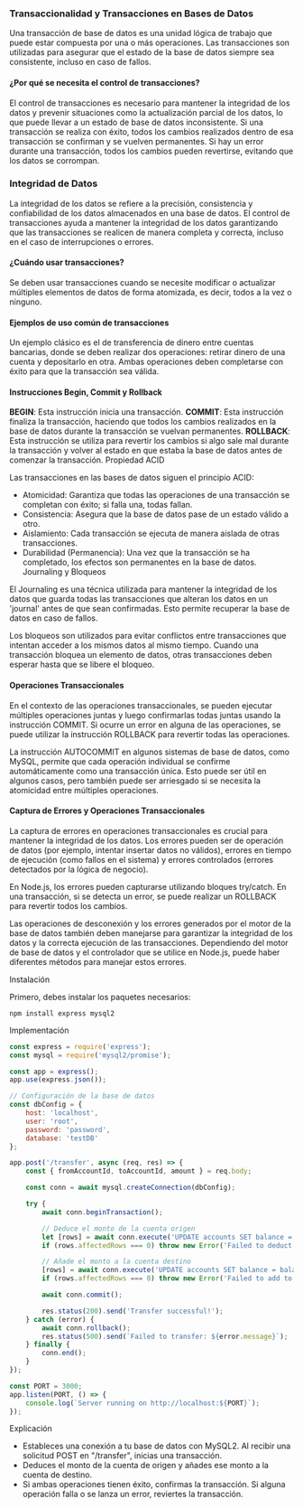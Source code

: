 ### Transaccionalidad y Transacciones en Bases de Datos

Una transacción de base de datos es una unidad lógica de trabajo que puede estar compuesta por una o más operaciones. Las transacciones son utilizadas para asegurar que el estado de la base de datos siempre sea consistente, incluso en caso de fallos.

#### ¿Por qué se necesita el control de transacciones?

El control de transacciones es necesario para mantener la integridad de los datos y prevenir situaciones como la actualización parcial de los datos, lo que puede llevar a un estado de base de datos inconsistente. Si una transacción se realiza con éxito, todos los cambios realizados dentro de esa transacción se confirman y se vuelven permanentes. Si hay un error durante una transacción, todos los cambios pueden revertirse, evitando que los datos se corrompan.

### Integridad de Datos

La integridad de los datos se refiere a la precisión, consistencia y confiabilidad de los datos almacenados en una base de datos. El control de transacciones ayuda a mantener la integridad de los datos garantizando que las transacciones se realicen de manera completa y correcta, incluso en el caso de interrupciones o errores.

#### ¿Cuándo usar transacciones?

Se deben usar transacciones cuando se necesite modificar o actualizar múltiples elementos de datos de forma atomizada, es decir, todos a la vez o ninguno.

#### Ejemplos de uso común de transacciones

Un ejemplo clásico es el de transferencia de dinero entre cuentas bancarias, donde se deben realizar dos operaciones: retirar dinero de una cuenta y depositarlo en otra. Ambas operaciones deben completarse con éxito para que la transacción sea válida.

#### Instrucciones Begin, Commit y Rollback

**BEGIN**: Esta instrucción inicia una transacción.
**COMMIT**: Esta instrucción finaliza la transacción, haciendo que todos los cambios realizados en la base de datos durante la transacción se vuelvan permanentes.
**ROLLBACK**: Esta instrucción se utiliza para revertir los cambios si algo sale mal durante la transacción y volver al estado en que estaba la base de datos antes de comenzar la transacción.
Propiedad ACID

Las transacciones en las bases de datos siguen el principio ACID:

- Atomicidad: Garantiza que todas las operaciones de una transacción se completan con éxito; si falla una, todas fallan.
- Consistencia: Asegura que la base de datos pase de un estado válido a otro.
- Aislamiento: Cada transacción se ejecuta de manera aislada de otras transacciones.
- Durabilidad (Permanencia): Una vez que la transacción se ha completado, los efectos son permanentes en la base de datos.
Journaling y Bloqueos

El Journaling es una técnica utilizada para mantener la integridad de los datos que guarda todas las transacciones que alteran los datos en un 'journal' antes de que sean confirmadas. Esto permite recuperar la base de datos en caso de fallos.

Los bloqueos son utilizados para evitar conflictos entre transacciones que intentan acceder a los mismos datos al mismo tiempo. Cuando una transacción bloquea un elemento de datos, otras transacciones deben esperar hasta que se libere el bloqueo.

#### Operaciones Transaccionales

En el contexto de las operaciones transaccionales, se pueden ejecutar múltiples operaciones juntas y luego confirmarlas todas juntas usando la instrucción COMMIT. Si ocurre un error en alguna de las operaciones, se puede utilizar la instrucción ROLLBACK para revertir todas las operaciones.

La instrucción AUTOCOMMIT en algunos sistemas de base de datos, como MySQL, permite que cada operación individual se confirme automáticamente como una transacción única. Esto puede ser útil en algunos casos, pero también puede ser arriesgado si se necesita la atomicidad entre múltiples operaciones.

#### Captura de Errores y Operaciones Transaccionales

La captura de errores en operaciones transaccionales es crucial para mantener la integridad de los datos. Los errores pueden ser de operación de datos (por ejemplo, intentar insertar datos no válidos), errores en tiempo de ejecución (como fallos en el sistema) y errores controlados (errores detectados por la lógica de negocio).

En Node.js, los errores pueden capturarse utilizando bloques try/catch. En una transacción, si se detecta un error, se puede realizar un ROLLBACK para revertir todos los cambios.

Las operaciones de desconexión y los errores generados por el motor de la base de datos también deben manejarse para garantizar la integridad de los datos y la correcta ejecución de las transacciones. Dependiendo del motor de base de datos y el controlador que se utilice en Node.js, puede haber diferentes métodos para manejar estos errores.

Instalación

Primero, debes instalar los paquetes necesarios:


`npm install express mysql2`

Implementación

```js
const express = require('express');
const mysql = require('mysql2/promise');

const app = express();
app.use(express.json());

// Configuración de la base de datos
const dbConfig = {
    host: 'localhost',
    user: 'root',
    password: 'password',
    database: 'testDB'
};

app.post('/transfer', async (req, res) => {
    const { fromAccountId, toAccountId, amount } = req.body;

    const conn = await mysql.createConnection(dbConfig);

    try {
        await conn.beginTransaction();

        // Deduce el monto de la cuenta origen
        let [rows] = await conn.execute('UPDATE accounts SET balance = balance - ? WHERE id = ?', [amount, fromAccountId]);
        if (rows.affectedRows === 0) throw new Error('Failed to deduct from the source account.');

        // Añade el monto a la cuenta destino
        [rows] = await conn.execute('UPDATE accounts SET balance = balance + ? WHERE id = ?', [amount, toAccountId]);
        if (rows.affectedRows === 0) throw new Error('Failed to add to the destination account.');

        await conn.commit();

        res.status(200).send('Transfer successful!');
    } catch (error) {
        await conn.rollback();
        res.status(500).send(`Failed to transfer: ${error.message}`);
    } finally {
        conn.end();
    }
});

const PORT = 3000;
app.listen(PORT, () => {
    console.log(`Server running on http://localhost:${PORT}`);
});
```
Explicación

- Estableces una conexión a tu base de datos con MySQL2.
Al recibir una solicitud POST en "/transfer", inicias una transacción.
- Deduces el monto de la cuenta de origen y añades ese monto a la cuenta de destino.
- Si ambas operaciones tienen éxito, confirmas la transacción. Si alguna operación falla o se lanza un error, reviertes la transacción.